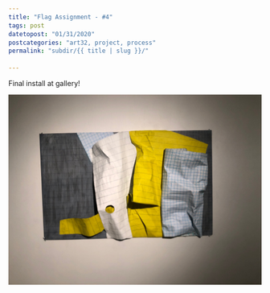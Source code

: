 ```yaml
---
title: "Flag Assignment - #4"
tags: post
datetopost: "01/31/2020"
postcategories: "art32, project, process"
permalink: "subdir/{{ title | slug }}/"

---
```


<p> Final install at gallery!</p>

<img class="full space-a" src="/img/blog/05_flag-1.jpg">




